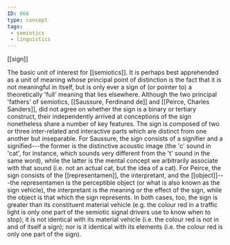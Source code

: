 ```yaml
---
ID: 666
type: concept
tags: 
 - semiotics
 - linguistics
---
```


[[sign]]

 The basic unit of
interest for [[semiotics]].
It is perhaps best apprehended as a unit of meaning whose principal
point of distinction is the fact that it is not meaningful in itself,
but is only ever a sign of (or pointer to) a theoretically 'full'
meaning that lies elsewhere. Although the two principal 'fathers' of
semiotics, [[Saussure, Ferdinand de]] and [[Peirce, Charles Sanders]], did not
agree on whether the sign is a binary or tertiary construct, their
independently arrived at conceptions of the sign nonetheless share a
number of key features. The sign is composed of two or three
inter-related and interactive parts which are distinct from one another
but inseparable. For Saussure, the sign consists of a signifier and a
signified---the former is the distinctive acoustic image (the 'c' sound
in 'cat', for instance, which sounds very different from the 't' sound
in the same word), while the latter is the mental concept we arbitrarily
associate with that sound (i.e. not an actual cat, but the idea of a
cat). For Peirce, the sign consists of the
[[representamen]], the
interpretant, and the
[[object]]---the
representamen is the perceptible object (or what is also known as the
sign vehicle), the interpretant is the meaning or the effect of the
sign, while the object is that which the sign represents. In both cases,
too, the sign is greater than its constituent material vehicle (e.g. the
colour red in a traffic light is only one part of the semiotic signal
drivers use to know when to stop); it is not identical with its material
vehicle (i.e. the colour red is not in and of itself a sign); nor is it
identical with its elements (i.e. the colour red is only one part of the
sign).
